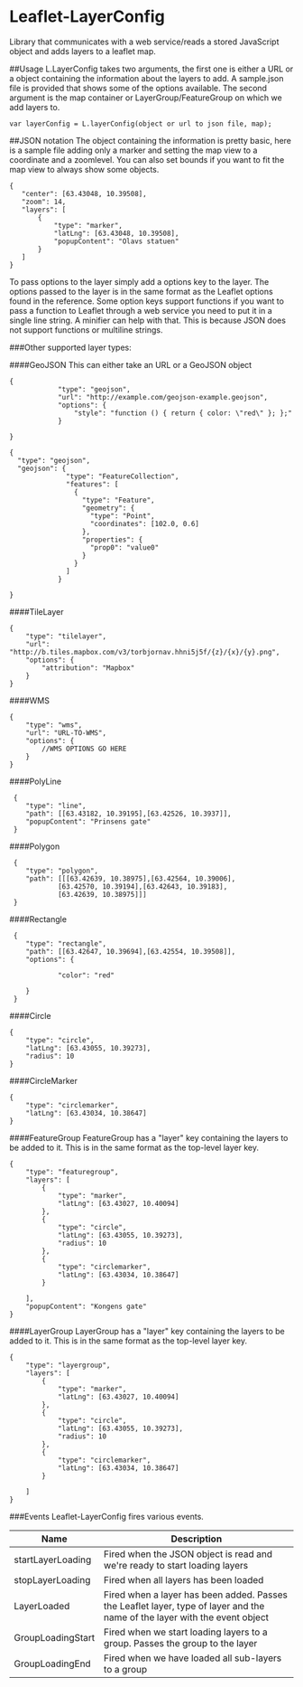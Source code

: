 Leaflet-LayerConfig
===================

Library that communicates with a web service/reads a stored JavaScript object and adds layers to a leaflet map.



##Usage
L.LayerConfig takes two arguments, the first one is either a URL or a object containing the information about the layers to add. A sample.json file is provided that shows some of the options available.
The second argument is the map container or LayerGroup/FeatureGroup on which we add layers to.

```
var layerConfig = L.layerConfig(object or url to json file, map);
```

##JSON notation
The object containing the information is pretty basic, here is a sample file adding only a marker and setting the map view to a coordinate and a zoomlevel. You can also set bounds if you want to fit the map view to always show some objects.
 ```
{
    "center": [63.43048, 10.39508],
    "zoom": 14, 
    "layers": [
        {
            "type": "marker",
            "latLng": [63.43048, 10.39508],
            "popupContent": "Olavs statuen"
        }
    ]
}
 ```

 To pass options to the layer simply add a options key to the layer. The options passed to the layer is in the same format as the Leaflet options found in the reference.
 Some option keys support functions if you want to pass a function to Leaflet through a web service you need to put it in a single line string. A minifier can help with that. This is because JSON does not support functions or multiline strings.

###Other supported layer types:

####GeoJSON
This can either take an URL or a GeoJSON object

```
{
         	"type": "geojson",
         	"url": "http://example.com/geojson-example.geojson",
         	"options": {
         		"style": "function () { return { color: \"red\" }; };"
         	}

}
```

```
{
  "type": "geojson",
  "geojson": {
			  "type": "FeatureCollection",
			  "features": [
			    {
			      "type": "Feature",
			      "geometry": {
			        "type": "Point",
			        "coordinates": [102.0, 0.6]
			      },
			      "properties": {
			        "prop0": "value0"
			      }
			    }
			  ]
			}

}
```
####TileLayer
```
{
    "type": "tilelayer",
    "url": "http://b.tiles.mapbox.com/v3/torbjornav.hhni5j5f/{z}/{x}/{y}.png",
    "options": {
        "attribution": "Mapbox"
    }
}
```
####WMS
```
{
    "type": "wms",
    "url": "URL-TO-WMS",
    "options": {
        //WMS OPTIONS GO HERE
    }
}
```
####PolyLine
```
 {
    "type": "line",
    "path": [[63.43182, 10.39195],[63.42526, 10.3937]],
    "popupContent": "Prinsens gate"
 }
```
####Polygon
```
 {
    "type": "polygon",
    "path": [[[63.42639, 10.38975],[63.42564, 10.39006],
    	    [63.42570, 10.39194],[63.42643, 10.39183],
    	    [63.42639, 10.38975]]]
 }
```
####Rectangle
```
 {
    "type": "rectangle",
    "path": [[63.42647, 10.39694],[63.42554, 10.39508]],
    "options": {
        
            "color": "red"
        
    }
 }
```
####Circle
```
{ 
    "type": "circle",
    "latLng": [63.43055, 10.39273],
    "radius": 10
}
```
####CircleMarker
```
{
    "type": "circlemarker",
    "latLng": [63.43034, 10.38647]
}
```

####FeatureGroup
FeatureGroup has a "layer" key containing the layers to be added to it. This is in the same format as the top-level layer key.
```
{
    "type": "featuregroup",
    "layers": [
        {
            "type": "marker",
            "latLng": [63.43027, 10.40094]
        },
        { 
            "type": "circle",
            "latLng": [63.43055, 10.39273],
            "radius": 10
        },
        {
            "type": "circlemarker",
            "latLng": [63.43034, 10.38647]
        }

    ],
    "popupContent": "Kongens gate"
}
```
####LayerGroup
LayerGroup has a "layer" key containing the layers to be added to it. This is in the same format as the top-level layer key.
```
{
    "type": "layergroup",
    "layers": [
        {
            "type": "marker",
            "latLng": [63.43027, 10.40094]
        },
        { 
            "type": "circle",
            "latLng": [63.43055, 10.39273],
            "radius": 10
        },
        {
            "type": "circlemarker",
            "latLng": [63.43034, 10.38647]
        }

    ]
}
```
###Events
Leaflet-LayerConfig fires various events.

| Name | Description |
| ---- | ----------- |
| startLayerLoading |Fired when the JSON object is read and we're ready to start loading layers |
| stopLayerLoading | Fired when all layers has been loaded |
| LayerLoaded | Fired when a layer has been added. Passes the Leaflet layer, type of layer and the name of the layer with the event object |
| GroupLoadingStart | Fired when we start loading layers to a group. Passes the group to the layer |
| GroupLoadingEnd | Fired when we have loaded all sub-layers to a group |

